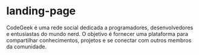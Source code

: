 # landing-page
CodeGeek é uma rede social dedicada a programadores, desenvolvedores e entusiastas do mundo nerd. O objetivo é fornecer uma plataforma para compartilhar conhecimentos, projetos e se conectar com outros membros da comunidade.
